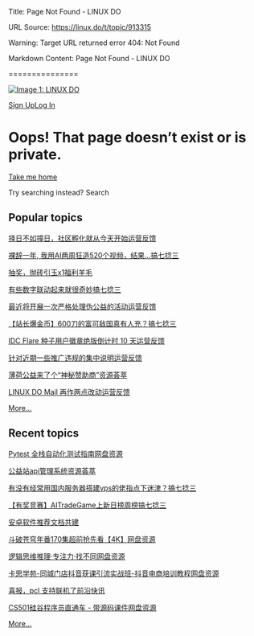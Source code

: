 Title: Page Not Found - LINUX DO

URL Source: https://linux.do/t/topic/913315

Warning: Target URL returned error 404: Not Found

Markdown Content:
Page Not Found - LINUX DO

===============

[![Image 1: LINUX DO](https://linux.do/uploads/default/original/4X/d/1/4/d146c68151340881c884d95e0da4acdf369258c6.png)](https://linux.do/)

[Sign Up](https://linux.do/signup)[Log In](https://linux.do/login)

Oops! That page doesn’t exist or is private.
============================================

[Take me home](https://linux.do/)

Try searching instead? Search

Popular topics
--------------

[择日不如撞日，社区孵化就从今天开始](https://linux.do/t/topic/1039951)[运营反馈](https://linux.do/c/feedback/2)

[裸辞一年, 我用AI两周狂造520个视频，结果…](https://linux.do/t/topic/997596)[搞七捻三](https://linux.do/c/gossip/11)

[抽奖，抛砖引玉x1](https://linux.do/t/topic/1066223)[福利羊毛](https://linux.do/c/welfare/36)

[有些数字联动起来就很奇妙](https://linux.do/t/topic/1065896)[搞七捻三](https://linux.do/c/gossip/11)

[最近将开展一次严格处理伪公益的活动](https://linux.do/t/topic/1083555)[运营反馈](https://linux.do/c/feedback/2)

[【站长爆金币】600刀的富可敌国真有人充？](https://linux.do/t/topic/1054658)[搞七捻三](https://linux.do/c/gossip/11)

[IDC Flare 种子用户徽章绝版倒计时 10 天](https://linux.do/t/topic/1019009)[运营反馈](https://linux.do/c/feedback/2)

[针对近期一些推广违规的集中说明](https://linux.do/t/topic/991874)[运营反馈](https://linux.do/c/feedback/2)

[薄荷公益来了个“神秘赞助商”](https://linux.do/t/topic/1040398)[资源荟萃](https://linux.do/c/resource/14)

[LINUX DO Mail 再作两点改动](https://linux.do/t/topic/1044408)[运营反馈](https://linux.do/c/feedback/2)

[More…](https://linux.do/top)

Recent topics
-------------

[Pytest 全栈自动化测试指南](https://linux.do/t/topic/1090246)[网盘资源](https://linux.do/c/resource/cloud-asset/94)

[公益站api管理系统](https://linux.do/t/topic/1090242)[资源荟萃](https://linux.do/c/resource/14)

[有没有经常用国内服务器搭建vps的佬指点下迷津？](https://linux.do/t/topic/1090240)[搞七捻三](https://linux.do/c/gossip/11)

[【有奖竞赛】AITradeGame上新日榜周榜](https://linux.do/t/topic/1090238)[搞七捻三](https://linux.do/c/gossip/11)

[安卓软件推荐](https://linux.do/t/topic/1090229)[文档共建](https://linux.do/c/wiki/42)

[斗破苍穹年番170集超前抢先看【4K】](https://linux.do/t/topic/1090224)[网盘资源](https://linux.do/c/resource/cloud-asset/94)

[逻辑思维推理·专注力·找不同](https://linux.do/t/topic/1090221)[网盘资源](https://linux.do/c/resource/cloud-asset/94)

[卡思学苑-同城门店抖音获课引流实战班-抖音电商培训教程](https://linux.do/t/topic/1090215)[网盘资源](https://linux.do/c/resource/cloud-asset/94)

[喜报，pcl 支持联机了](https://linux.do/t/topic/1090196)[前沿快讯](https://linux.do/c/news/34)

[CS501硅谷程序员直通车 - 带源码课件](https://linux.do/t/topic/1090192)[网盘资源](https://linux.do/c/resource/cloud-asset/94)

[More…](https://linux.do/latest)

